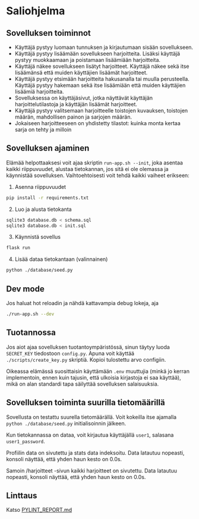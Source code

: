 # Saliohjelma

## Sovelluksen toiminnot

-   Käyttäjä pystyy luomaan tunnuksen ja kirjautumaan sisään sovellukseen.
-   Käyttäjä pystyy lisäämään sovellukseen harjoitteita. Lisäksi käyttäjä pystyy muokkaamaan ja poistamaan lisäämiään harjoitteita.
-   Käyttäjä näkee sovellukseen lisätyt harjoitteet. Käyttäjä näkee sekä itse lisäämänsä että muiden käyttäjien lisäämät harjoitteet.
-   Käyttäjä pystyy etsimään harjoitteita hakusanalla tai muulla perusteella. Käyttäjä pystyy hakemaan sekä itse lisäämiään että muiden käyttäjien lisäämiä harjoitteita.
-   Sovelluksessa on käyttäjäsivut, jotka näyttävät käyttäjän harjoittelutilastoja ja käyttäjän lisäämät harjoitteet.
-   Käyttäjä pystyy valitsemaan harjoitteelle toistojen kuvauksen, toistojen määrän, mahdollisen painon ja sarjojen määrän.
-   Jokaiseen harjoitteeseen on yhdistetty tilastot: kuinka monta kertaa sarja on tehty ja milloin

## Sovelluksen ajaminen

Elämää helpottaaksesi voit ajaa skriptin `run-app.sh --init`, joka asentaa kaikki riippuvuudet, alustaa tietokannan, jos sitä ei ole olemassa ja käynnistää sovelluksen. Vaihtoehtoisesti voit tehdä kaikki vaiheet erikseen:

1. Asenna riippuvuudet

```bash
pip install -r requirements.txt
```

2. Luo ja alusta tietokanta

```bash
sqlite3 database.db < schema.sql
sqlite3 database.db < init.sql
```

3. Käynnistä sovellus

```bash
flask run
```

4. Lisää dataa tietokantaan (valinnainen)

```bash
python ./database/seed.py
```

## Dev mode

Jos haluat hot reloadin ja nähdä kattavampia debug lokeja, aja

```bash
./run-app.sh --dev
```

## Tuotannossa

Jos aiot ajaa sovelluksen tuotantoympäristössä, sinun täytyy luoda `SECRET_KEY` tiedostoon `config.py`. Apuna voit käyttää `./scripts/create_key.py` skriptiä. Kopioi tulostettu arvo configiin.

Oikeassa elämässä suosittaisin käyttämään `.env` muuttujia (minkä jo kerran implementoin, ennen kuin tajusin, että ulkoisia kirjastoja ei saa käyttää), mikä on alan standardi tapa säilyttää sovelluksen salaisuuksia.

## Sovelluksen toiminta suurilla tietomäärillä

Sovellusta on testattu suurella tietomäärällä. Voit kokeilla itse ajamalla `python ./database/seed.py` initialisoinnin jälkeen.

Kun tietokannassa on dataa, voit kirjautua käyttäjällä `user1`, salasana `user1_password`.

Profiilin data on sivutettu ja stats data indeksoitu. Data latautuu nopeasti, konsoli näyttää, että yhden haun kesto on 0.0s.

Samoin /harjoitteet -sivun kaikki harjoitteet on sivutettu. Data latautuu nopeasti, konsoli näyttää, että yhden haun kesto on 0.0s.

## Linttaus

Katso [PYLINT_REPORT.md](PYLINT_REPORT.md)